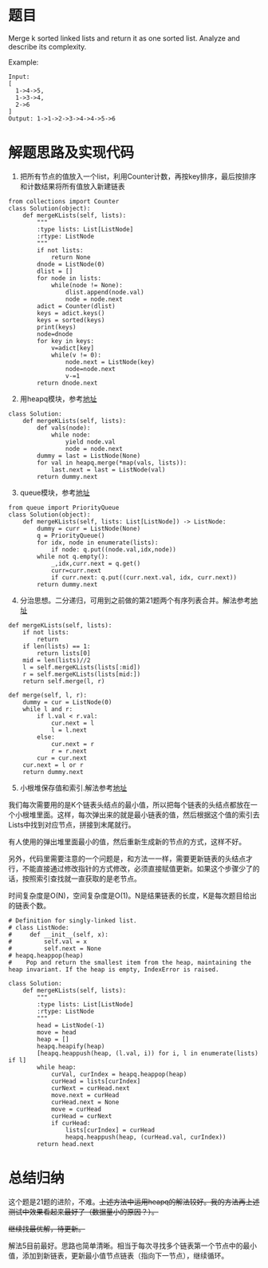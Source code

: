 # 题目
Merge k sorted linked lists and return it as one sorted list. Analyze and describe its complexity.

Example:
```
Input:
[
  1->4->5,
  1->3->4,
  2->6
]
Output: 1->1->2->3->4->4->5->6
```
# 解题思路及实现代码
1. 把所有节点的值放入一个list，利用Counter计数，再按key排序，最后按排序和计数结果将所有值放入新建链表
``` 
from collections import Counter
class Solution(object):
    def mergeKLists(self, lists):
        """
        :type lists: List[ListNode]
        :rtype: ListNode
        """
        if not lists:
            return None
        dnode = ListNode(0)
        dlist = []
        for node in lists:
            while(node != None):
                dlist.append(node.val)
                node = node.next
        adict = Counter(dlist)
        keys = adict.keys()
        keys = sorted(keys)
        print(keys)
        node=dnode
        for key in keys:
            v=adict[key]
            while(v != 0):
                node.next = ListNode(key)
                node=node.next
                v-=1
        return dnode.next
``` 
2. 用heapq模块，参考<a href="https://leetcode.com/problems/merge-k-sorted-lists/discuss/10849/8-lines-Python-with-generators-and-heapq.merge">地址</a>
```
class Solution:
    def mergeKLists(self, lists):
        def vals(node):
            while node:
                yield node.val
                node = node.next
        dummy = last = ListNode(None)
        for val in heapq.merge(*map(vals, lists)):
            last.next = last = ListNode(val)
        return dummy.next
```
3. queue模块，参考<a href="https://leetcode.com/problems/merge-k-sorted-lists/discuss/10511/10-line-python-solution-with-priority-queue">地址</a>
```
from queue import PriorityQueue
class Solution(object):
    def mergeKLists(self, lists: List[ListNode]) -> ListNode:
        dummy = curr = ListNode(None)
        q = PriorityQueue()
        for idx, node in enumerate(lists):
            if node: q.put((node.val,idx,node))
        while not q.empty():
            _,idx,curr.next = q.get()
            curr=curr.next
            if curr.next: q.put((curr.next.val, idx, curr.next))
        return dummy.next
```
4. 分治思想。二分递归，可用到之前做的第21题两个有序列表合并。解法参考<a href="https://leetcode.com/problems/merge-k-sorted-lists/discuss/10919/Python-concise-divide-and-conquer-solution.">地址</a>
```
def mergeKLists(self, lists):
    if not lists:
        return 
    if len(lists) == 1:
        return lists[0]
    mid = len(lists)//2
    l = self.mergeKLists(lists[:mid])
    r = self.mergeKLists(lists[mid:])
    return self.merge(l, r)

def merge(self, l, r):
    dummy = cur = ListNode(0)
    while l and r:
        if l.val < r.val:
            cur.next = l
            l = l.next
        else:
            cur.next = r
            r = r.next
        cur = cur.next
    cur.next = l or r
    return dummy.next
```
5. 小根堆保存值和索引.解法参考<a href="https://blog.csdn.net/fuxuemingzhu/article/details/83068632">地址</a>

我们每次需要用的是K个链表头结点的最小值，所以把每个链表的头结点都放在一个小根堆里面。这样，每次弹出来的就是最小链表的值，然后根据这个值的索引去Lists中找到对应节点，拼接到末尾就行。

有人使用的弹出堆里面最小的值，然后重新生成新的节点的方式，这样不好。

另外，代码里需要注意的一个问题是，和方法一一样，需要更新链表的头结点才行，不能直接通过修改指针的方式修改，必须直接赋值更新。如果这个步骤少了的话，按照索引查找就一直获取的是老节点。

时间复杂度是O(N)，空间复杂度是O(1)。N是结果链表的长度，K是每次题目给出的链表个数。
```
# Definition for singly-linked list.
# class ListNode:
#     def __init__(self, x):
#         self.val = x
#         self.next = None
# heapq.heappop(heap)
#    Pop and return the smallest item from the heap, maintaining the heap invariant. If the heap is empty, IndexError is raised.

class Solution:
    def mergeKLists(self, lists):
        """
        :type lists: List[ListNode]
        :rtype: ListNode
        """
        head = ListNode(-1)
        move = head
        heap = []
        heapq.heapify(heap)
        [heapq.heappush(heap, (l.val, i)) for i, l in enumerate(lists) if l]
        while heap:
            curVal, curIndex = heapq.heappop(heap)
            curHead = lists[curIndex]
            curNext = curHead.next
            move.next = curHead
            curHead.next = None
            move = curHead
            curHead = curNext
            if curHead:
                lists[curIndex] = curHead
                heapq.heappush(heap, (curHead.val, curIndex))
        return head.next
```
# 总结归纳
这个题是21题的进阶，不难。~~上述方法中运用heapq的解法较好。我的方法再上述测试中效果看起来最好了（数据量小的原因？）。~~

~~继续找最优解，待更新。~~

解法5目前最好。思路也简单清晰。相当于每次寻找多个链表第一个节点中的最小值，添加到新链表，更新最小值节点链表（指向下一节点），继续循环。